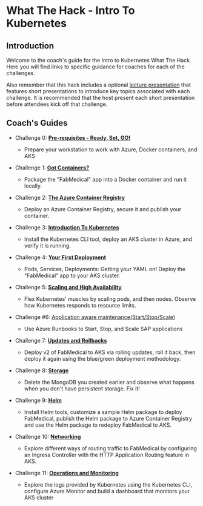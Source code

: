 # What The Hack - Intro To Kubernetes
## Introduction
Welcome to the coach's guide for the Intro to Kubernetes What The Hack. Here you will find links to specific guidance for coaches for each of the challenges.

Also remember that this hack includes a optional [lecture presentation](Lectures.pptx) that features short presentations to introduce key topics associated with each challenge. It is recommended that the host present each short presentation before attendees kick off that challenge.

## Coach's Guides
- Challenge 0: **[Pre-requisites - Ready, Set, GO!](00-prereqs.md)**
   - Prepare your workstation to work with Azure, Docker containers, and AKS
- Challenge 1: **[Got Containers?](01-containers.md)**
   - Package the "FabMedical" app into a Docker container and run it locally.
- Challenge 2: **[The Azure Container Registry](02-acr.md)**
   - Deploy an Azure Container Registry, secure it and publish your container.
- Challenge 3: **[Introduction To Kubernetes](03-k8sintro.md)**
   - Install the Kubernetes CLI tool, deploy an AKS cluster in Azure, and verify it is running.
- Challenge 4: **[Your First Deployment](04-k8sdeployment.md)**
   - Pods, Services, Deployments: Getting your YAML on! Deploy the "FabMedical" app to your AKS cluster. 
- Challenge 5: **[Scaling and High Availability](05-scaling.md)**
   - Flex Kubernetes' muscles by scaling pods, and then nodes. Observe how Kubernetes responds to resource limits.


-  Challenge #6: [Application aware maintenance(Start/Stop/Scale)](06-Start-Stop-Automation.md)
    - Use Azure Runbooks to Start, Stop, and Scale SAP applications


- Challenge 7: **[Updates and Rollbacks](07-updaterollback.md)**
   - Deploy v2 of FabMedical to AKS via rolling updates, roll it back, then deploy it again using the blue/green deployment methodology.
- Challenge 8: **[Storage](08-storage.md)**
   - Delete the MongoDB you created earlier and observe what happens when you don't have persistent storage. Fix it!
- Challenge 9: **[Helm](09-helm.md)**
   - Install Helm tools, customize a sample Helm package to deploy FabMedical, publish the Helm package to Azure Container Registry and use the Helm package to redeploy FabMedical to AKS.
- Challenge 10: **[Networking](10-networking.md)**
   - Explore different ways of routing traffic to FabMedical by configuring an Ingress Controller with the HTTP Application Routing feature in AKS.
- Challenge 11: **[Operations and Monitoring](11-opsmonitoring.md)**
   - Explore the logs provided by Kubernetes using the Kubernetes CLI, configure Azure Monitor and build a dashboard that monitors your AKS cluster
